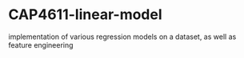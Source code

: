 # CAP4611-linear-model
implementation of various regression models on a dataset, as well as feature engineering
